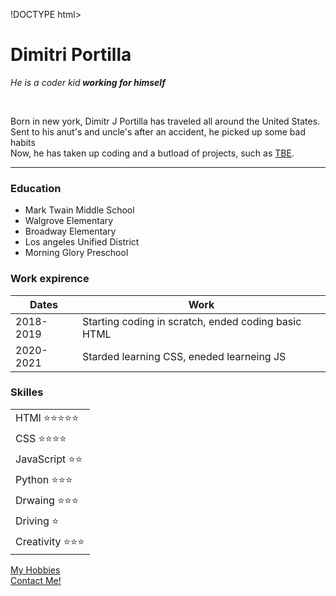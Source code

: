 !DOCTYPE html>
<html>
    <head>
        <meta charset="utf-8">
        <title>Dim's persamal website</title>
    </head>
    <body>
        <h1>Dimitri Portilla</h1>
        <p><em>He is a coder kid<strong> working for himself</strong></em></p>
        <br>
        <p>
            Born in new york, Dimitr J Portilla has traveled all around the United States.<br>
            Sent to his anut's and uncle's after an accident, he picked up some bad habits<br>
            Now, he has taken up coding and a butload of projects, such as <a href="https://www.thebruinexperiment.com">TBE</a>.
        </p>
        <hr size="3" noshade>
        <h3>Education</h3>
        <ul>
            <li>Mark Twain Middle School</li>
            <li>Walgrove Elementary</li>
            <li>Broadway Elementary</li>
            <li>Los angeles Unified District</li>
            <li>Morning Glory Preschool</li>
        </ul>
        <h3>Work expirence</h3>
        <table>
            <thead>
                <tr>
                    <th>Dates</th>
                    <th>Work</th>
                </tr>
            </thead>
            <tr>
                <td>2018-2019</td>
                <td>Starting coding in scratch, ended coding basic HTML</td>
            </tr>
            <tr>
                <td>2020-2021</td>
                <td>Starded learning CSS, eneded learneing JS</td>
            </tr>
        </table>
        <h3>Skilles</h3>
        <table>
            <tr>
                <td>HTMl ⭐️⭐️⭐️⭐️⭐️</td>
            </tr>
            <tr>
                <td>CSS ⭐️⭐️⭐️⭐️</td>
            </tr>
            <tr>
                <td>JavaScript ⭐️⭐️</td>
            </tr>
            <tr>
                <td>Python ⭐️⭐️⭐️</td>
            </tr>
            <tr>
                <td>Drwaing ⭐️⭐️⭐️</td>
            </tr>
            <tr>
                <td>Driving ⭐️</td>
            </tr>
            <tr>
                <td>Creativity ⭐️⭐️⭐️</td>
            </tr>
        </table>
        <a href="hobbies.html">My Hobbies</a><br>
        <a href="contacts.html">Contact Me!</a>
    </body>
</html>
